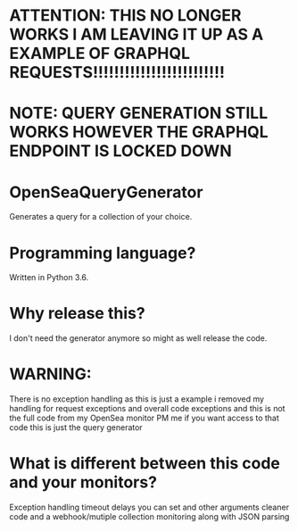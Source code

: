 # ATTENTION: THIS NO LONGER WORKS I AM LEAVING IT UP AS A EXAMPLE OF GRAPHQL REQUESTS!!!!!!!!!!!!!!!!!!!!!!!!!
# NOTE: QUERY GENERATION STILL WORKS HOWEVER THE GRAPHQL ENDPOINT IS LOCKED DOWN
# OpenSeaQueryGenerator
Generates a query for a collection of your choice.
# Programming language?
Written in Python 3.6.
# Why release this?
I don't need the generator anymore so might as well release the code.
# WARNING:
There is no exception handling as this is just a example i removed my handling for request exceptions and overall code exceptions and this is not the full code from my OpenSea monitor PM me if you want access to that code this is just the query generator
# What is different between this code and your monitors?
Exception handling timeout delays you can set and other arguments cleaner code and a webhook/mutiple collection monitoring along with JSON parsing
